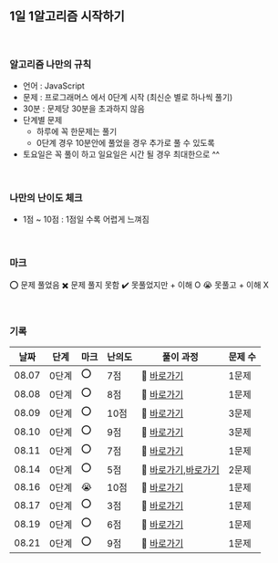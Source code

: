 ## 1일 1알고리즘 시작하기 

<br/>

### 알고리즘 나만의 규칙

- 언어 : JavaScript
- 문제 : 프로그래머스 에서 0단계 시작 (최신순 별로 하나씩 풀기)
- 30분 : 문제당 30분을 초과하지 않음
- 단계별 문제
  - 하루에 꼭 한문제는 풀기 
  - 0단계 경우 10분안에 풀었을 경우 추가로 풀 수 있도록
- 토요일은 꼭 풀이 하고 일요일은 시간 될 경우 최대한으로 ^^

<br/>

### 나만의 난이도 체크
- 1점 ~ 10점 : 1점일 수록 어렵게 느껴짐 

<br/>

### 마크

⭕ 문제 풀었음
✖️ 문제 풀지 못함
✔️ 못풀었지만 + 이해 O
😭 못풀고 + 이해 X

<br/>

### 기록

| 날짜  | 단계  |  마크  |  난의도     |                풀이 과정                  |문제 수 |
|------ | ---   |   --- |      ---    |                   ---                    |   ---  |  
| 08.07 | 0단계 |  ⭕   |  7점        |💨 [바로가기](https://minuk22.tistory.com/47)| 1문제 |
| 08.08 | 0단계 |  ⭕   |  8점        |💨 [바로가기](https://minuk22.tistory.com/48)| 1문제 |
| 08.09 | 0단계 |  ⭕   |  10점       |💨 [바로가기](https://minuk22.tistory.com/49)| 3문제 |
| 08.10 | 0단계 |  ⭕   |  9점        |💨 [바로가기](https://velog.io/@jominuk1025/08.10)| 3문제 |
| 08.11 | 0단계 |  ⭕   |  7점        |💨 [바로가기](https://velog.io/@jominuk1025/08.11)| 1문제 |
| 08.14 | 0단계 |  ⭕   |  5점        |💨 [바로가기](https://velog.io/@jominuk1025/08.14),[바로가기](https://velog.io/@jominuk1025/08.14-1)| 2문제 |
| 08.16 | 0단계 |  😭   |  10점       |💨 [바로가기](https://velog.io/@jominuk1025/08.16)| 1문제 |
| 08.17 | 0단계 |  ⭕   |  3점        |💨 [바로가기](https://velog.io/@jominuk1025/08.17)| 1문제 |
| 08.19 | 0단계 |  ⭕   |  6점        |💨 [바로가기](https://velog.io/@jominuk1025/08.19)| 1문제 |
| 08.21 | 0단계 |  ⭕   |  9점        |💨 [바로가기](https://velog.io/@jominuk1025/08.21)| 1문제 |